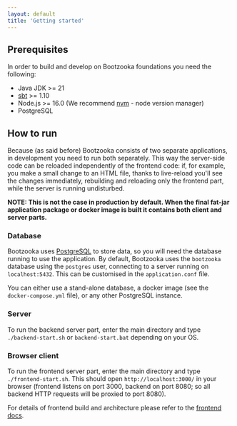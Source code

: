 ```yaml
---
layout: default
title: 'Getting started'
---
```


## Prerequisites

In order to build and develop on Bootzooka foundations you need the following:

- Java JDK >= 21
- [sbt](http://www.scala-sbt.org/) >= 1.10
- Node.js >= 16.0 (We recommend [nvm](https://github.com/creationix/nvm) - node version manager)
- PostgreSQL

## How to run

Because (as said before) Bootzooka consists of two separate applications, in development you need to run both separately. This way the server-side code can be reloaded independently of the frontend code: if, for example, you make a small change to an HTML file, thanks to live-reload you'll see the changes immediately, rebuilding and reloading only the frontend part, while the server is running undisturbed.

**NOTE: This is not the case in production by default. When the final fat-jar application package or docker image is built it contains both client and server parts.**

### Database

Bootzooka uses [PostgreSQL](https://www.postgresql.org) to store data, so you will need the database running to use the application. By default, Bootzooka uses the `bootzooka` database using the `postgres` user, connecting to a server running on `localhost:5432`. This can be customised in the `application.conf` file.

You can either use a stand-alone database, a docker image (see the `docker-compose.yml` file), or any other PostgreSQL instance.

### Server

To run the backend server part, enter the main directory and type `./backend-start.sh` or `backend-start.bat` depending on your OS.

### Browser client

To run the frontend server part, enter the main directory and type `./frontend-start.sh`. This should open `http://localhost:3000/` in your browser (frontend listens on port 3000, backend on port 8080; so all backend HTTP requests will be proxied to port 8080).

For details of frontend build and architecture please refer to the [frontend docs](frontend.html).
